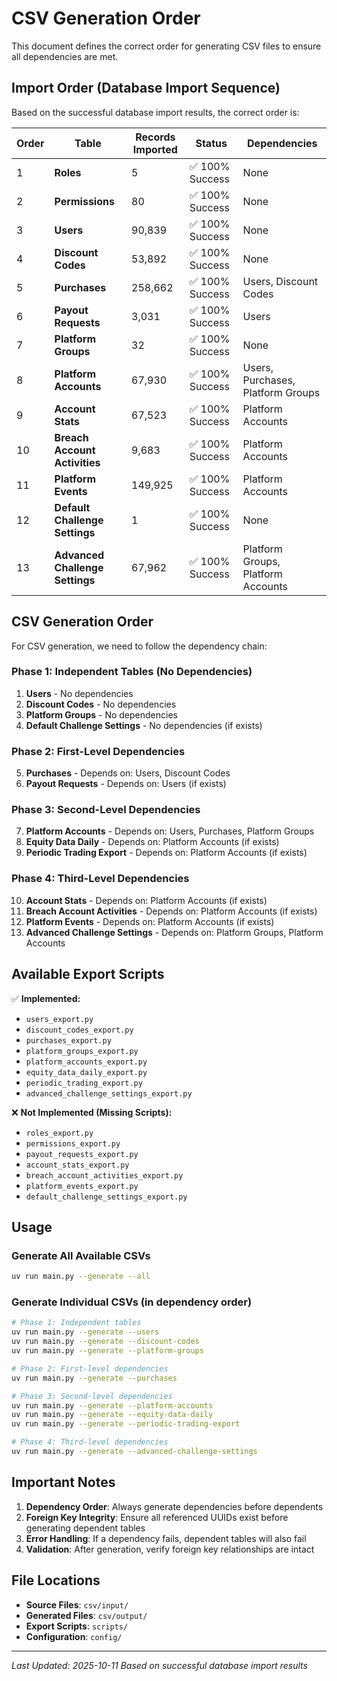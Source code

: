 # CSV Generation Order

This document defines the correct order for generating CSV files to ensure all dependencies are met.

## Import Order (Database Import Sequence)

Based on the successful database import results, the correct order is:

| Order | Table                           | Records Imported | Status          | Dependencies                       |
| ----- | ------------------------------- | ---------------- | --------------- | ---------------------------------- |
| 1     | **Roles**                       | 5                | ✅ 100% Success | None                               |
| 2     | **Permissions**                 | 80               | ✅ 100% Success | None                               |
| 3     | **Users**                       | 90,839           | ✅ 100% Success | None                               |
| 4     | **Discount Codes**              | 53,892           | ✅ 100% Success | None                               |
| 5     | **Purchases**                   | 258,662          | ✅ 100% Success | Users, Discount Codes              |
| 6     | **Payout Requests**             | 3,031            | ✅ 100% Success | Users                              |
| 7     | **Platform Groups**             | 32               | ✅ 100% Success | None                               |
| 8     | **Platform Accounts**           | 67,930           | ✅ 100% Success | Users, Purchases, Platform Groups  |
| 9     | **Account Stats**               | 67,523           | ✅ 100% Success | Platform Accounts                  |
| 10    | **Breach Account Activities**   | 9,683            | ✅ 100% Success | Platform Accounts                  |
| 11    | **Platform Events**             | 149,925          | ✅ 100% Success | Platform Accounts                  |
| 12    | **Default Challenge Settings**  | 1                | ✅ 100% Success | None                               |
| 13    | **Advanced Challenge Settings** | 67,962           | ✅ 100% Success | Platform Groups, Platform Accounts |

## CSV Generation Order

For CSV generation, we need to follow the dependency chain:

### Phase 1: Independent Tables (No Dependencies)

1. **Users** - No dependencies
2. **Discount Codes** - No dependencies
3. **Platform Groups** - No dependencies
4. **Default Challenge Settings** - No dependencies (if exists)

### Phase 2: First-Level Dependencies

5. **Purchases** - Depends on: Users, Discount Codes
6. **Payout Requests** - Depends on: Users (if exists)

### Phase 3: Second-Level Dependencies

7. **Platform Accounts** - Depends on: Users, Purchases, Platform Groups
8. **Equity Data Daily** - Depends on: Platform Accounts (if exists)
9. **Periodic Trading Export** - Depends on: Platform Accounts (if exists)

### Phase 4: Third-Level Dependencies

10. **Account Stats** - Depends on: Platform Accounts (if exists)
11. **Breach Account Activities** - Depends on: Platform Accounts (if exists)
12. **Platform Events** - Depends on: Platform Accounts (if exists)
13. **Advanced Challenge Settings** - Depends on: Platform Groups, Platform Accounts

## Available Export Scripts

✅ **Implemented:**

- `users_export.py`
- `discount_codes_export.py`
- `purchases_export.py`
- `platform_groups_export.py`
- `platform_accounts_export.py`
- `equity_data_daily_export.py`
- `periodic_trading_export.py`
- `advanced_challenge_settings_export.py`

❌ **Not Implemented (Missing Scripts):**

- `roles_export.py`
- `permissions_export.py`
- `payout_requests_export.py`
- `account_stats_export.py`
- `breach_account_activities_export.py`
- `platform_events_export.py`
- `default_challenge_settings_export.py`

## Usage

### Generate All Available CSVs

```bash
uv run main.py --generate --all
```

### Generate Individual CSVs (in dependency order)

```bash
# Phase 1: Independent tables
uv run main.py --generate --users
uv run main.py --generate --discount-codes
uv run main.py --generate --platform-groups

# Phase 2: First-level dependencies
uv run main.py --generate --purchases

# Phase 3: Second-level dependencies
uv run main.py --generate --platform-accounts
uv run main.py --generate --equity-data-daily
uv run main.py --generate --periodic-trading-export

# Phase 4: Third-level dependencies
uv run main.py --generate --advanced-challenge-settings
```

## Important Notes

1. **Dependency Order**: Always generate dependencies before dependents
2. **Foreign Key Integrity**: Ensure all referenced UUIDs exist before generating dependent tables
3. **Error Handling**: If a dependency fails, dependent tables will also fail
4. **Validation**: After generation, verify foreign key relationships are intact

## File Locations

- **Source Files**: `csv/input/`
- **Generated Files**: `csv/output/`
- **Export Scripts**: `scripts/`
- **Configuration**: `config/`

---

_Last Updated: 2025-10-11_
_Based on successful database import results_
